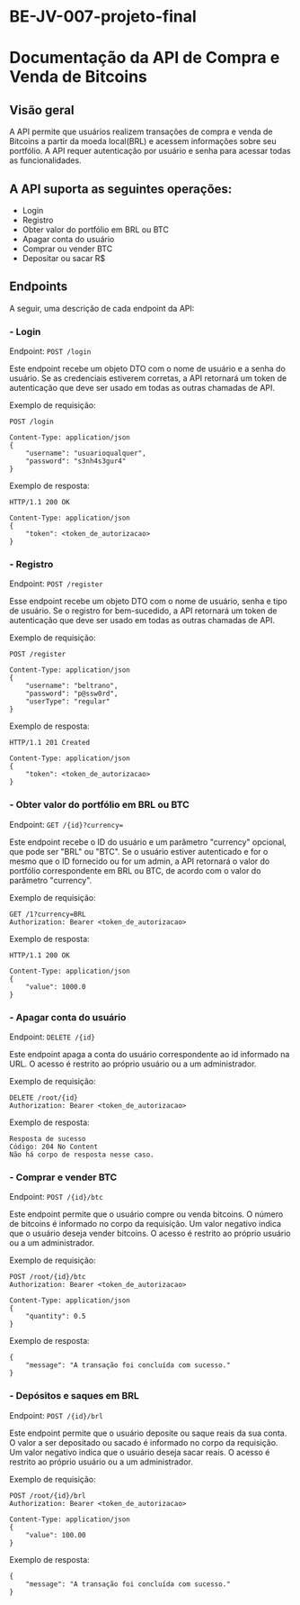 # BE-JV-007-projeto-final
# Documentação da API de Compra e Venda de Bitcoins

## Visão geral
A API permite que usuários realizem transações de compra e venda de Bitcoins a partir da moeda local(BRL) e acessem informações sobre seu portfólio. A API requer autenticação por usuário e senha para acessar todas as funcionalidades.

## A API suporta as seguintes operações:

- Login
- Registro
- Obter valor do portfólio em BRL ou BTC
- Apagar conta do usuário
- Comprar ou vender BTC
- Depositar ou sacar R$


## Endpoints
A seguir, uma descrição de cada endpoint da API:

### - Login
Endpoint: `POST /login`

Este endpoint recebe um objeto DTO com o nome de usuário e a senha do usuário. Se as credenciais estiverem corretas, a API retornará um token de autenticação que deve ser usado em todas as outras chamadas de API.

Exemplo de requisição:
```
POST /login

Content-Type: application/json
{
    "username": "usuarioqualquer",
    "password": "s3nh4s3gur4"
}
```

Exemplo de resposta:
```
HTTP/1.1 200 OK

Content-Type: application/json
{
    "token": <token_de_autorizacao>
}
```

### - Registro
Endpoint: `POST /register`

Esse endpoint recebe um objeto DTO com o nome de usuário, senha e tipo de usuário. Se o registro for bem-sucedido, a API retornará um token de autenticação que deve ser usado em todas as outras chamadas de API.

Exemplo de requisição:
```
POST /register

Content-Type: application/json
{
    "username": "beltrano",
    "password": "p@ssw0rd",
    "userType": "regular"
}
```

Exemplo de resposta:
```
HTTP/1.1 201 Created

Content-Type: application/json
{
    "token": <token_de_autorizacao>
}
```

### - Obter valor do portfólio em BRL ou BTC
Endpoint: `GET /{id}?currency=`

Este endpoint recebe o ID do usuário e um parâmetro "currency" opcional, que pode ser "BRL" ou "BTC". Se o usuário estiver autenticado e for o mesmo que o ID fornecido ou for um admin, a API retornará o valor do portfólio correspondente em BRL ou BTC, de acordo com o valor do parâmetro "currency".

Exemplo de requisição:
```
GET /1?currency=BRL
Authorization: Bearer <token_de_autorizacao>
```

Exemplo de resposta:
```
HTTP/1.1 200 OK

Content-Type: application/json
{
    "value": 1000.0
}
```

### - Apagar conta do usuário
Endpoint: `DELETE /{id}`

Este endpoint apaga a conta do usuário correspondente ao id informado na URL. O acesso é restrito ao próprio usuário ou a um administrador.


Exemplo de requisição:
```
DELETE /root/{id}
Authorization: Bearer <token_de_autorizacao>
```

Exemplo de resposta:
```
Resposta de sucesso
Código: 204 No Content
Não há corpo de resposta nesse caso.
```

### - Comprar e vender BTC
Endpoint: `POST /{id}/btc`

Este endpoint permite que o usuário compre ou venda bitcoins. O número de bitcoins é informado no corpo da requisição. Um valor negativo indica que o usuário deseja vender bitcoins. O acesso é restrito ao próprio usuário ou a um administrador.

Exemplo de requisição:
```
POST /root/{id}/btc
Authorization: Bearer <token_de_autorizacao>

Content-Type: application/json
{
    "quantity": 0.5
}
```

Exemplo de resposta:
```
{
    "message": "A transação foi concluída com sucesso."
}
```

### - Depósitos e saques em BRL

Endpoint: `POST /{id}/brl`

Este endpoint permite que o usuário deposite ou saque reais da sua conta. O valor a ser depositado ou sacado é informado no corpo da requisição. Um valor negativo indica que o usuário deseja sacar reais. O acesso é restrito ao próprio usuário ou a um administrador.

Exemplo de requisição:
```
POST /root/{id}/brl
Authorization: Bearer <token_de_autorizacao>

Content-Type: application/json
{
    "value": 100.00
}
```

Exemplo de resposta:
```
{
    "message": "A transação foi concluída com sucesso."
}
```


